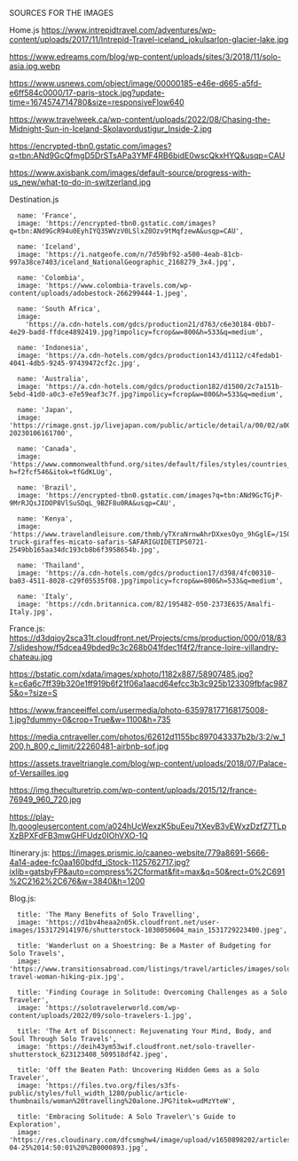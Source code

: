 SOURCES FOR THE IMAGES

Home.js
https://www.intrepidtravel.com/adventures/wp-content/uploads/2017/11/Intrepid-Travel-iceland_jokulsarlon-glacier-lake.jpg

https://www.edreams.com/blog/wp-content/uploads/sites/3/2018/11/solo-asia.jpg.webp

https://www.usnews.com/object/image/00000185-e46e-d665-a5fd-e6ff584c0000/17-paris-stock.jpg?update-time=1674574714780&size=responsiveFlow640

https://www.travelweek.ca/wp-content/uploads/2022/08/Chasing-the-Midnight-Sun-in-Iceland-Skolavordustigur_Inside-2.jpg

https://encrypted-tbn0.gstatic.com/images?q=tbn:ANd9GcQfmgD5DrSTsAPa3YMF4RB6bidE0wscQkxHYQ&usqp=CAU

https://www.axisbank.com/images/default-source/progress-with-us_new/what-to-do-in-switzerland.jpg

Destination.js

      name: 'France',
      image: 'https://encrypted-tbn0.gstatic.com/images?q=tbn:ANd9GcR94u0EyhIYQ35WVzV0LSlxZ0Ozv9tMqfzewA&usqp=CAU',
   
      name: 'Iceland',
      image: 'https://i.natgeofe.com/n/7d59bf92-a500-4eab-81cb-997a38ce7403/iceland_NationalGeographic_2168279_3x4.jpg',
   
      name: 'Colombia',
      image: 'https://www.colombia-travels.com/wp-content/uploads/adobestock-266299444-1.jpeg',
  
      name: 'South Africa',
      image:
        'https://a.cdn-hotels.com/gdcs/production21/d763/c6e30184-0bb7-4e29-badd-ffdce4892419.jpg?impolicy=fcrop&w=800&h=533&q=medium',

      name: 'Indonesia',
      image: 'https://a.cdn-hotels.com/gdcs/production143/d1112/c4fedab1-4041-4db5-9245-97439472cf2c.jpg',
  
      name: 'Australia',
      image: 'https://a.cdn-hotels.com/gdcs/production182/d1500/2c7a151b-5ebd-41d0-a0c3-e7e59eaf3c7f.jpg?impolicy=fcrop&w=800&h=533&q=medium',
 
      name: 'Japan',
      image: 'https://rimage.gnst.jp/livejapan.com/public/article/detail/a/00/02/a0002487/img/basic/a0002487_main.jpg?20230106161700',
 
      name: 'Canada',
      image: 'https://www.commonwealthfund.org/sites/default/files/styles/countries_hero_desktop/public/country_image_Canada.jpg?h=f2fcf546&itok=tfGdKLUg',
  
      name: 'Brazil',
      image: 'https://encrypted-tbn0.gstatic.com/images?q=tbn:ANd9GcTGjP-9MrRJQsJIDOP8VlSuSDqL_9BZF8u0RA&usqp=CAU',
  
      name: 'Kenya',
      image: 'https://www.travelandleisure.com/thmb/yTXraNrnwAhrDXxesOyo_9hGglE=/1500x0/filters:no_upscale():max_bytes(150000):strip_icc()/safari-truck-giraffes-micato-safaris-SAFARIGUIDETIPS0721-2549bb165aa34dc193cb8b6f3958654b.jpg',

      name: 'Thailand',
      image: 'https://a.cdn-hotels.com/gdcs/production17/d398/4fc00310-ba03-4511-8028-c29f05535f08.jpg?impolicy=fcrop&w=800&h=533&q=medium',
  
      name: 'Italy',
      image: 'https://cdn.britannica.com/82/195482-050-2373E635/Amalfi-Italy.jpg',

France.js:
https://d3dqioy2sca31t.cloudfront.net/Projects/cms/production/000/018/837/slideshow/f5dcea49bded9c3c268b041fdec1f4f2/france-loire-villandry-chateau.jpg

https://bstatic.com/xdata/images/xphoto/1182x887/58907485.jpg?k=c6a6c7ff39b320e1ff919b6f21f06a1aacd64efcc3b3c925b123309fbfac9875&o=?size=S

https://www.franceeiffel.com/usermedia/photo-635978177168175008-1.jpg?dummy=0&crop=True&w=1100&h=735

https://media.cntraveller.com/photos/62612d1155bc897043337b2b/3:2/w_1200,h_800,c_limit/22260481-airbnb-sof.jpg

https://assets.traveltriangle.com/blog/wp-content/uploads/2018/07/Palace-of-Versailles.jpg

https://img.theculturetrip.com/wp-content/uploads/2015/12/france-76949_960_720.jpg

https://play-lh.googleusercontent.com/a024hUcWexzK5buEeu7tXevB3vEWxzDzfZ7TLpXzBPXFdFB3mwGHFUdz0IOhVXO-1Q

Itinerary.js:
https://images.prismic.io/caaneo-website/779a8691-5666-4a14-adee-fc0aa160bdfd_iStock-1125762717.jpg?ixlib=gatsbyFP&auto=compress%2Cformat&fit=max&q=50&rect=0%2C691%2C2162%2C676&w=3840&h=1200

Blog.js:

      title: 'The Many Benefits of Solo Travelling',
      image: 'https://d1bv4heaa2n05k.cloudfront.net/user-images/1531729141976/shutterstock-1030050604_main_1531729223400.jpeg',

      title: 'Wanderlust on a Shoestring: Be a Master of Budgeting for Solo Travels',
      image: 'https://www.transitionsabroad.com/listings/travel/articles/images/solo-travel-woman-hiking-pix.jpg',

      title: 'Finding Courage in Solitude: Overcoming Challenges as a Solo Traveler',
      image: 'https://solotravelerworld.com/wp-content/uploads/2022/09/solo-travelers-1.jpg',

      title: 'The Art of Disconnect: Rejuvenating Your Mind, Body, and Soul Through Solo Travels',
      image: 'https://deih43ym53wif.cloudfront.net/solo-traveller-shutterstock_623123408_509518df42.jpeg',

      title: 'Off the Beaten Path: Uncovering Hidden Gems as a Solo Traveler',
      image: 'https://files.tvo.org/files/s3fs-public/styles/full_width_1280/public/article-thumbnails/woman%20travelling%20alone.JPG?itok=udMzYteW',

      title: 'Embracing Solitude: A Solo Traveler\'s Guide to Exploration',
      image: 'https://res.cloudinary.com/dfcsmghw4/image/upload/v1650898202/articles/article2022-04-25%2014:50:01%20%2B0000893.jpg',
  
